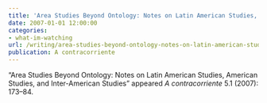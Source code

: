 ```yaml
---
title: 'Area Studies Beyond Ontology: Notes on Latin American Studies, American Studies, and Inter-American Studies'
date: 2007-01-01 12:00:00
categories: 
- what-im-watching
url: /writing/area-studies-beyond-ontology-notes-on-latin-american-studies-american-studies-and-inter-american-studies/
publication: A contracorriente
---
```

“Area Studies Beyond Ontology: Notes on Latin American Studies, American Studies, and Inter-American Studies” appeared <em>A contracorriente</em> 5.1 (2007): 173–84.
